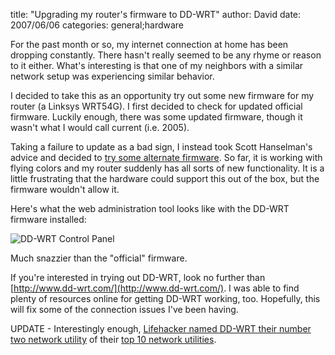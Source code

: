 
title: "Upgrading my router's firmware to DD-WRT"
author: David
date: 2007/06/06
categories: general;hardware

For the past month or so, my internet connection at home has been dropping constantly. There hasn't really seemed to be any rhyme or reason to it either. What's interesting is that one of my neighbors with a similar network setup was experiencing similar behavior. 

I decided to take this as an opportunity try out some new firmware for my router (a Linksys WRT54G). I first decided to check for updated official firmware. Luckily enough, there was some updated firmware, though it wasn't what I would call current (i.e. 2005).

Taking a failure to update as a bad sign, I instead took Scott Hanselman's advice and decided to [try some alternate firmware](http://www.hanselman.com/blog/MoreOnAlternateLinksysFirmware.aspx). So far, it is working with flying colors and my router suddenly has all sorts of new functionality. It is a little frustrating that the hardware could support this out of the box, but the firmware wouldn't allow it. 

Here's what the web administration tool looks like with the DD-WRT firmware installed: 

![DD-WRT Control Panel](http://www.mohundro.com/blog/content/binary/WindowsLiveWriter/UpgradingmyroutersfirmwaretoDDWRT_1327A/DD-WRT%20-%20Setup%20-%20Mozilla%20Firefox.png)

Much snazzier than the "official" firmware. 

If you're interested in trying out DD-WRT, look no further than [http://www.dd-wrt.com/](http://www.dd-wrt.com/). I was able to find plenty of resources online for getting DD-WRT working, too. Hopefully, this will fix some of the connection issues I've been having. 

UPDATE - Interestingly enough, [Lifehacker named DD-WRT their number two network utility](http://lifehacker.com/photogallery/Lifehacker-Top-10%7C-Network-utilities/1993226) of their [top 10 network utilities](http://lifehacker.com/photogallery/lifehacker-top-10%7C-network-utilities/).

